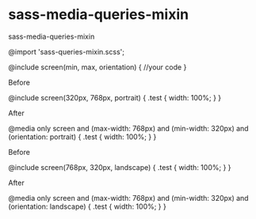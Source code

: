 # sass-media-queries-mixin
sass-media-queries-mixin

@import 'sass-queries-mixin.scss';

@include screen(min, max, orientation) {
    //your code
}


Before

@include screen(320px, 768px, portrait) {
    .test {
        width: 100%;
    }
}

After

@media only screen and (max-width: 768px) and (min-width: 320px) and (orientation: portrait) {
  .test {
    width: 100%;
  }
}

Before

@include screen(768px, 320px, landscape) {
    .test {
        width: 100%;
    }
}

After

@media only screen and (max-width: 768px) and (min-width: 320px) and (orientation: landscape) {
  .test {
    width: 100%;
  }
}
